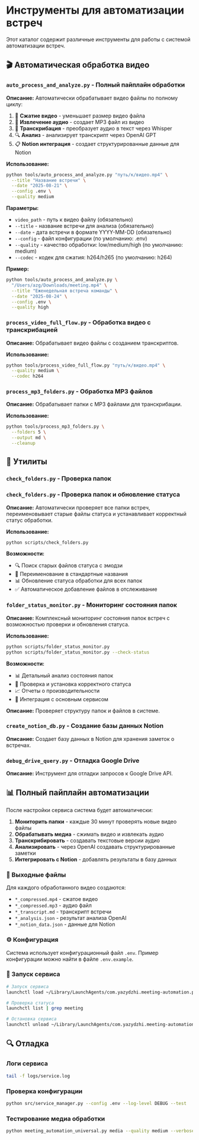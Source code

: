# Инструменты для автоматизации встреч

Этот каталог содержит различные инструменты для работы с системой автоматизации встреч.

## 🎬 Автоматическая обработка видео

### `auto_process_and_analyze.py` - Полный пайплайн обработки

**Описание:** Автоматически обрабатывает видео файлы по полному циклу:
1. 🎥 **Сжатие видео** - уменьшает размер видео файла
2. 🎵 **Извлечение аудио** - создает MP3 файл из видео
3. 📝 **Транскрибация** - преобразует аудио в текст через Whisper
4. 🔍 **Анализ** - анализирует транскрипт через OpenAI GPT
5. 📋 **Notion интеграция** - создает структурированные данные для Notion

**Использование:**
```bash
python tools/auto_process_and_analyze.py "путь/к/видео.mp4" \
  --title "Название встречи" \
  --date "2025-08-21" \
  --config .env \
  --quality medium
```

**Параметры:**
- `video_path` - путь к видео файлу (обязательно)
- `--title` - название встречи для анализа (обязательно)
- `--date` - дата встречи в формате YYYY-MM-DD (обязательно)
- `--config` - файл конфигурации (по умолчанию: .env)
- `--quality` - качество обработки: low/medium/high (по умолчанию: medium)
- `--codec` - кодек для сжатия: h264/h265 (по умолчанию: h264)

**Пример:**
```bash
python tools/auto_process_and_analyze.py \
  "/Users/azg/Downloads/meeting.mp4" \
  --title "Еженедельная встреча команды" \
  --date "2025-08-24" \
  --config .env \
  --quality high
```

### `process_video_full_flow.py` - Обработка видео с транскрибацией

**Описание:** Обрабатывает видео файлы с созданием транскриптов.

**Использование:**
```bash
python tools/process_video_full_flow.py "путь/к/видео.mp4" \
  --quality medium \
  --codec h264
```

### `process_mp3_folders.py` - Обработка MP3 файлов

**Описание:** Обрабатывает папки с MP3 файлами для транскрибации.

**Использование:**
```bash
python tools/process_mp3_folders.py \
  --folders 5 \
  --output md \
  --cleanup
```

## 🔧 Утилиты

### `check_folders.py` - Проверка папок
### `check_folders.py` - Проверка папок и обновление статуса

**Описание:** Автоматически проверяет все папки встреч, переименовывает старые файлы статуса и устанавливает корректный статус обработки.

**Использование:**
```bash
python scripts/check_folders.py
```

**Возможности:**
- 🔍 Поиск старых файлов статуса с эмодзи
- 📝 Переименование в стандартные названия
- 📊 Обновление статуса обработки для всех папок
- ✅ Автоматическое добавление файлов в отслеживание

### `folder_status_monitor.py` - Мониторинг состояния папок

**Описание:** Комплексный мониторинг состояния папок встреч с возможностью проверки и обновления статуса.

**Использование:**
```bash
python scripts/folder_status_monitor.py
python scripts/folder_status_monitor.py --check-status
```

**Возможности:**
- 📊 Детальный анализ состояния папок
- 🔧 Проверка и установка корректного статуса
- 📈 Отчеты о производительности
- 🔄 Интеграция с основным сервисом


**Описание:** Проверяет структуру папок и файлов в системе.

### `create_notion_db.py` - Создание базы данных Notion

**Описание:** Создает базу данных в Notion для хранения заметок о встречах.

### `debug_drive_query.py` - Отладка Google Drive

**Описание:** Инструмент для отладки запросов к Google Drive API.

## 📊 Полный пайплайн автоматизации

После настройки сервиса система будет автоматически:

1. **Мониторить папки** - каждые 30 минут проверять новые видео файлы
2. **Обрабатывать медиа** - сжимать видео и извлекать аудио
3. **Транскрибировать** - создавать текстовые версии аудио
4. **Анализировать** - через OpenAI создавать структурированные заметки
5. **Интегрировать с Notion** - добавлять результаты в базу данных

### 📁 Выходные файлы

Для каждого обработанного видео создаются:
- `*_compressed.mp4` - сжатое видео
- `*_compressed.mp3` - аудио файл
- `*_transcript.md` - транскрипт встречи
- `*_analysis.json` - результат анализа OpenAI
- `*_notion_data.json` - данные для Notion

### ⚙️ Конфигурация

Система использует конфигурационный файл `.env`. Пример конфигурации можно найти в файле `.env.example`.

### 🚀 Запуск сервиса

```bash
# Запуск сервиса
launchctl load ~/Library/LaunchAgents/com.yazydzhi.meeting-automation.plist

# Проверка статуса
launchctl list | grep meeting

# Остановка сервиса
launchctl unload ~/Library/LaunchAgents/com.yazydzhi.meeting-automation.plist
```

## 🔍 Отладка

### Логи сервиса
```bash
tail -f logs/service.log
```

### Проверка конфигурации
```bash
python src/service_manager.py --config .env --log-level DEBUG --test
```

### Тестирование медиа обработки
```bash
python meeting_automation_universal.py media --quality medium --verbose
```
